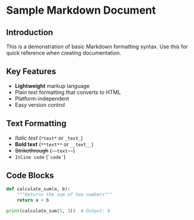 # Sample Markdown Document

## Introduction

This is a demonstration of basic Markdown formatting syntax. Use this for quick reference when creating documentation.

## Key Features

- **Lightweight** markup language
- Plain text formatting that converts to HTML
- Platform-independent
- Easy version control

## Text Formatting

- *Italic text* (`*text*` or `_text_`)
- **Bold text** (`**text**` or `__text__`)
- ~~Strikethrough~~ (`~~text~~`)
- `Inline code` (`` `code` ``)

## Code Blocks

```python
def calculate_sum(a, b):
    """Returns the sum of two numbers"""
    return a + b

print(calculate_sum(5, 3))  # Output: 8